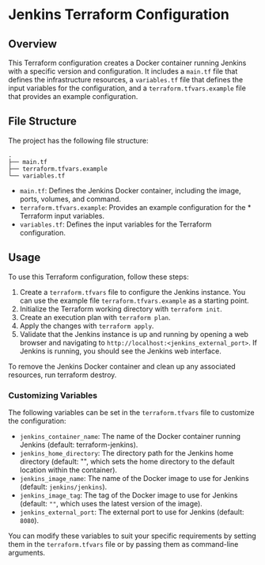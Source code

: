 # Jenkins Terraform Configuration

## Overview

This Terraform configuration creates a Docker container running Jenkins with a specific version and configuration. It includes a `main.tf` file that defines the infrastructure resources, a `variables.tf` file that defines the input variables for the configuration, and a `terraform.tfvars.example` file that provides an example configuration.

## File Structure
The project has the following file structure:

```
.
├── main.tf
├── terraform.tfvars.example
└── variables.tf
```

* `main.tf`: Defines the Jenkins Docker container, including the image, ports, volumes, and command.
* `terraform.tfvars.example`: Provides an example configuration for the * Terraform input variables.
* `variables.tf`: Defines the input variables for the Terraform configuration.

## Usage

To use this Terraform configuration, follow these steps:
1. Create a `terraform.tfvars` file to configure the Jenkins instance. You can use the example file `terraform.tfvars.example` as a starting point.
2. Initialize the Terraform working directory with `terraform init`.
3. Create an execution plan with `terraform plan`.
4. Apply the changes with `terraform apply`.
5. Validate that the Jenkins instance is up and running by opening a web browser and navigating to `http://localhost:<jenkins_external_port>`. If Jenkins is running, you should see the Jenkins web interface.

To remove the Jenkins Docker container and clean up any associated resources, run terraform destroy.

### Customizing Variables

The following variables can be set in the `terraform.tfvars` file to customize the configuration:

* `jenkins_container_name`: The name of the Docker container running Jenkins (default: terraform-jenkins).
* `jenkins_home_directory`: The directory path for the Jenkins home directory (default: "", which sets the home directory to the default location within the container).
* `jenkins_image_name`: The name of the Docker image to use for Jenkins (default: `jenkins/jenkins`).
* `jenkins_image_tag`: The tag of the Docker image to use for Jenkins (default: `""`, which uses the latest version of the image).
* `jenkins_external_port`: The external port to use for Jenkins (default: `8080`).

You can modify these variables to suit your specific requirements by setting them in the `terraform.tfvars` file or by passing them as command-line arguments.
